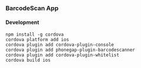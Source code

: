 ### BarcodeScan App

#### Development

```
npm install -g cordova
cordova platform add ios
cordova plugin add cordova-plugin-console
cordova plugin add phonegap-plugin-barcodescanner
cordova plugin add cordova-plugin-whitelist
cordova build ios
```
